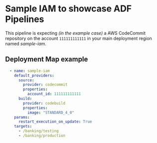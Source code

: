 # Sample IAM to showcase ADF Pipelines

This pipeline is expecting *(in the example case)* a AWS CodeCommit repository
on the account `111111111111` in your main deployment region named *sample-iam*.

## Deployment Map example

```yaml
  - name: sample-iam
    default_providers:
      source:
        provider: codecommit
        properties:
          account_id: 111111111111
      build:
        provider: codebuild
        properties:
          image: "STANDARD_4_0"
    params:
      restart_execution_on_update: True
    targets:
      - /banking/testing
      - /banking/production
```
